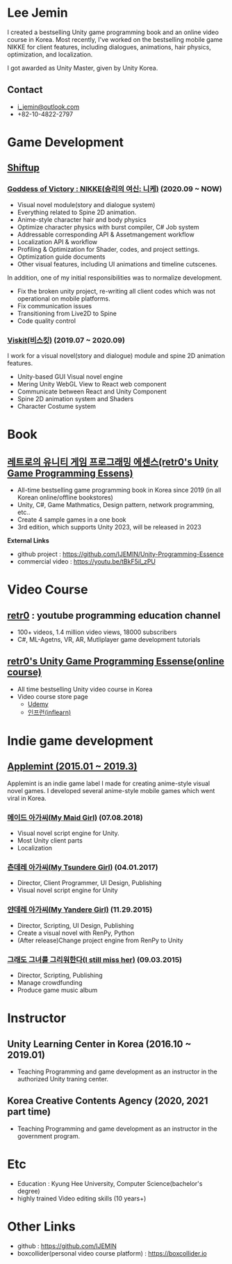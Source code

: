 # Lee Jemin

I created a bestselling Unity game programming book and an online video course in Korea. Most recently, I've worked on the bestselling mobile game NIKKE for client features, including dialogues, animations, hair physics, optimization, and localization.

I got awarded as Unity Master, given by Unity Korea.

## Contact
- i_jemin@outlook.com
- +82-10-4822-2797

# Game Development
## [Shiftup](https://shiftup.co.kr)
### [Goddess of Victory : NIKKE(승리의 여신: 니케)](https://www.nikke-en.com) (2020.09 ~ NOW)
- Visual novel module(story and dialogue system)
- Everything related to Spine 2D animation.
- Anime-style character hair and body physics
- Optimize character physics with burst compiler, C# Job system
- Addressable corresponding API & Assetmangement workflow
- Localization API & workflow
- Profiling & Optimization for Shader, codes, and project settings.
- Optimization guide documents
- Other visual features, including UI animations and timeline cutscenes.

In addition, one of my initial responsibilities was to normalize development.

- Fix the broken unity project, re-writing all client codes which was not operational on mobile platforms.
- Fix communication issues
- Transitioning from Live2D to Spine
- Code quality control

### [Viskit(비스킷)](https://youtu.be/YPFDJs62z5U) (2019.07 ~ 2020.09)
I work for a visual novel(story and dialogue) module and spine 2D animation features.

- Unity-based GUI Visual novel engine
- Mering Unity WebGL View to React web component
- Communicate between React and Unity Component
- Spine 2D animation system and Shaders
- Character Costume system

# Book
## [레트로의 유니티 게임 프로그래밍 에센스(retr0's Unity Game Programming Essens)](https://www.hanbit.co.kr/store/books/look.php?p_code=B9351446616)
- All-time bestselling game programming book in Korea since 2019 (in all Korean online/offline bookstores)
- Unity, C#, Game Mathmatics, Design pattern, network programming, etc..
- Create 4 sample games in a one book
- 3rd edition, which supports Unity 2023, will be released in 2023

**External Links**

- github project : https://github.com/IJEMIN/Unity-Programming-Essence
- commercial video : https://youtu.be/tBkF5il_zPU

# Video Course
## [retr0](https://youtube.com/c/jeminDev) : youtube programming education channel
- 100+ videos, 1.4 million video views, 18000 subscribers
- C#, ML-Agetns, VR, AR, Mutliplayer game development tutorials

## [retr0's Unity Game Programming Essense(online course)](https://www.udemy.com/retr0-unity)
- All time bestselling Unity video course in Korea
- Video course store page
    - [Udemy](https://www.udemy.com/retr0-unity)
    - [인프런(inflearn)](https://www.inflearn.com/course/유니티-게임-프로그래밍-에센스)

# Indie game development
## [Applemint (2015.01 ~ 2019.3)](https://applemintgames.com/)
Applemint is an indie game label I made for creating anime-style visual novel games. I developed several anime-style mobile games which went viral in Korea.

### [메이드 아가씨(My Maid Girl)](https://applemintgames.com/메이드-아가씨) (07.08.2018)

* Visual novel script engine for Unity.
* Most Unity client parts
* Localization

### [츤데레 아가씨(My Tsundere Girl)](https://applemintgames.com/my-dere-girl) (04.01.2017)

* Director, Client Programmer, UI Design, Publishing
* Visual novel script engine for Unity

### [얀데레 아가씨(My Yandere Girl)](https://applemintgames.com/yandere-girl) (11.29.2015)

* Director, Scripting, UI Design, Publishing
* Create a visual novel with RenPy, Python
* (After release)Change project engine from RenPy to Unity

### [그래도 그녀를 그리워한다(I still miss her)](https://applemintgames.com/i-still-miss-her) (09.03.2015)

* Director, Scripting, Publishing
* Manage crowdfunding
* Produce game music album

# Instructor
## Unity Learning Center in Korea (2016.10 ~ 2019.01)
- Teaching Programming and game development as an instructor in the authorized Unity traning center.

## Korea Creative Contents Agency (2020, 2021 part time)
- Teaching Programming and game development as an instructor in the government program.

# Etc
- Education : Kyung Hee University, Computer Science(bachelor's degree)
- highly trained Video editing skills (10 years+)

# Other Links
- github : https://github.com/IJEMIN
- boxcollider(personal video course platform) : https://boxcollider.io